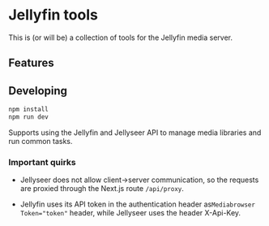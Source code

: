 # Jellyfin tools

This is (or will be) a collection of tools for the Jellyfin media server.

## Features

## Developing

```bash
npm install
npm run dev
```

Supports using the Jellyfin and Jellyseer API to manage media libraries and run common tasks.

### Important quirks

- Jellyseer does not allow client->server communication, so the requests are proxied through the Next.js route `/api/proxy`.

- Jellyfin uses its API token in the authentication header as`Mediabrowser Token="token"` header, while Jellyseer uses the header X-Api-Key.